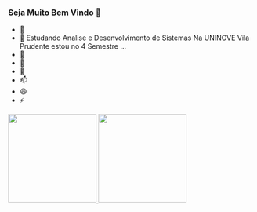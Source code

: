 ### Seja Muito Bem Vindo 👋

- 🔭 
- 🌱 Estudando Analise e Desenvolvimento de Sistemas Na UNINOVE Vila Prudente estou no 4 Semestre ...
- 👯 
- 🤔 
- 💬 
- 📫 
- 😄 
- ⚡

<div>
  <a href="https://github.com/RaphaelPH01">
  <img height="180em" src="https://github-readme-stats.vercel.app/api?username=raphaelph01&show_icons=true&theme=dracula&include_all_commits=true&count_private=true"/>
  <img height="180em" src="https://github-readme-stats.vercel.app/api/top-langs/?username=raphaelph01&layout=compact&langs_count=7&theme=dracula"/>
</div>
